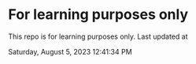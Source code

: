 # For learning purposes only
This repo is for learning purposes only.
Last updated at

Saturday, August 5, 2023 12:41:34 PM

